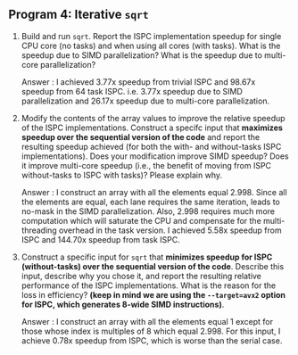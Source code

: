 ## Program 4: Iterative `sqrt`

1. Build and run `sqrt`. Report the ISPC implementation speedup for single CPU core (no tasks) and when using all cores (with tasks). What is the speedup due to SIMD parallelization? What is the speedup due to multi-core parallelization?

   Answer : I achieved 3.77x speedup from trivial ISPC and 98.67x speedup from 64 task ISPC. i.e. 3.77x speedup due to SIMD parallelization and 26.17x speedup due to multi-core parallelization.

2. Modify the contents of the array values to improve the relative speedup of the ISPC implementations. Construct a specifc input that **maximizes speedup over the sequential version of the code** and report the resulting speedup achieved (for both the with- and without-tasks ISPC implementations). Does your modification improve SIMD speedup? Does it improve multi-core speedup (i.e., the benefit of moving from ISPC without-tasks to ISPC with tasks)? Please explain why.

   Answer : I construct an array with all the elements equal 2.998. Since all the elements are equal, each lane requires the same iteration, leads to no-mask in the SIMD parallelization. Also, 2.998 requires much more computation which will saturate the CPU and compensate for the multi-threading overhead in the task version. I achieved 5.58x speedup from ISPC and 144.70x speedup from task ISPC.

3. Construct a specific input for `sqrt` that **minimizes speedup for ISPC (without-tasks) over the sequential version of the code**. Describe this input, describe why you chose it, and report the resulting relative performance of the ISPC implementations. What is the reason for the loss in efficiency? **(keep in mind we are using the `--target=avx2` option for ISPC, which generates 8-wide SIMD instructions)**.

   Answer : I construct an array with all the elements equal 1 except for those whose index is multiples of 8 which equal 2.998. For this input, I achieve 0.78x speedup from ISPC, which is worse than the serial case.